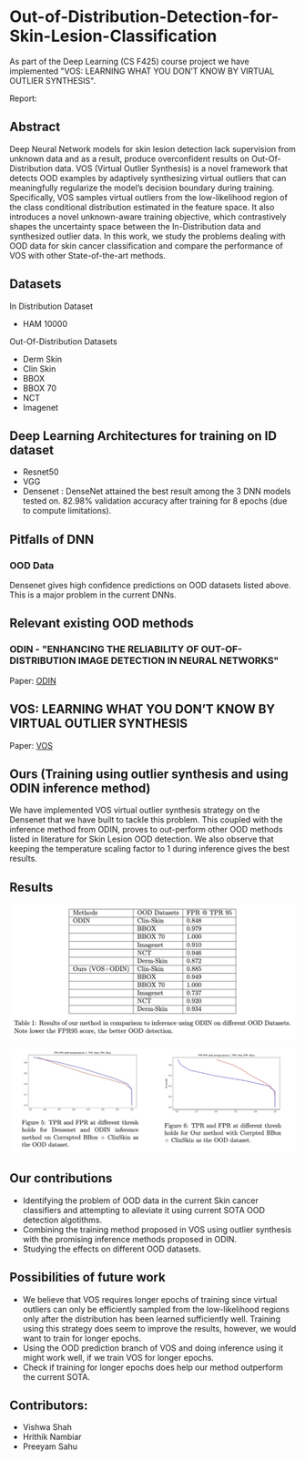 # Out-of-Distribution-Detection-for-Skin-Lesion-Classification
As part of the Deep Learning (CS F425) course project we have implemented "VOS: LEARNING WHAT YOU DON’T KNOW BY
VIRTUAL OUTLIER SYNTHESIS".

Report: 

## Abstract

Deep Neural Network models for skin lesion detection lack supervision from unknown data
and as a result, produce overconfident results on Out-Of-Distribution data. VOS (Virtual
Outlier Synthesis) is a novel framework that detects OOD examples by adaptively synthesizing
virtual outliers that can meaningfully regularize the model’s decision boundary during training.
Specifically, VOS samples virtual outliers from the low-likelihood region of the class conditional
distribution estimated in the feature space. It also introduces a novel unknown-aware training
objective, which contrastively shapes the uncertainty space between the In-Distribution data
and synthesized outlier data. In this work, we study the problems dealing with OOD data
for skin cancer classification and compare the performance of VOS with other State-of-the-art
methods.

## Datasets

  In Distribution Dataset
  * HAM 10000 

  Out-Of-Distribution Datasets
  * Derm Skin
  * Clin Skin
  * BBOX
  * BBOX 70
  * NCT
  * Imagenet

## Deep Learning Architectures for training on ID dataset
  * Resnet50
  * VGG
  * Densenet : DenseNet attained the best result among the 3 DNN models tested on. 82.98% validation accuracy after training for 8 epochs (due to compute limitations).
  
## Pitfalls of DNN
   ### OOD Data
   Densenet gives high confidence predictions on OOD datasets listed above. This is a major problem in the current DNNs.

## Relevant existing OOD methods
  ### ODIN - "ENHANCING THE RELIABILITY OF OUT-OF-DISTRIBUTION IMAGE DETECTION IN NEURAL NETWORKS"
  Paper: [ODIN](https://arxiv.org/pdf/1706.02690.pdf)
  
## VOS: LEARNING WHAT YOU DON’T KNOW BY VIRTUAL OUTLIER SYNTHESIS
  Paper: [VOS](https://openreview.net/pdf?id=TW7d65uYu5M)
  
## Ours (Training using outlier synthesis and using ODIN inference method)

We have implemented VOS virtual outlier synthesis strategy on the Densenet that we have built
to tackle this problem. This coupled with the inference method from ODIN, proves to out-perform
other OOD methods listed in literature for Skin Lesion OOD detection. We also observe that
keeping the temperature scaling factor to 1 during inference gives the best results.

## Results

![Result](AAD6B208-2D2E-4A0A-BAF2-C93CB4DCB164.jpeg)

![FPR95](BC24C137-23A7-4A9F-BF68-B98A421BCF26.jpeg)
## Our contributions

* Identifying the problem of OOD data in the current Skin cancer classifiers and attempting to alleviate it using current SOTA OOD detection algotithms.
* Combining the training method proposed in VOS using outlier synthesis with the promising inference methods proposed in ODIN.
* Studying the effects on different OOD datasets.

## Possibilities of future work

* We believe that VOS requires longer epochs of training since virtual outliers can only be efficiently sampled from the low-likelihood regions only after the distribution has been learned sufficiently well. Training using this strategy does seem to improve the results, however, we would want to train for longer epochs.
* Using the OOD prediction branch of VOS and doing inference using it might work well, if we train VOS for longer epochs.
* Check if training for longer epochs does help our method outperform the current SOTA.

## Contributors:

* Vishwa Shah
* Hrithik Nambiar
* Preeyam Sahu

